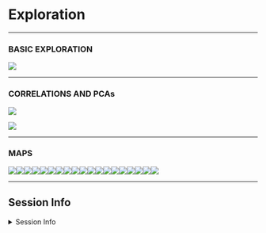 Exploration
================

------------------------------------------------------------------------

### BASIC EXPLORATION

![](exploration_files/figure-gfm/jitters-1.png)<!-- -->

------------------------------------------------------------------------

### CORRELATIONS AND PCAs

![](exploration_files/figure-gfm/pca-1.png)<!-- -->

![](exploration_files/figure-gfm/corr_plot-1.png)<!-- -->

------------------------------------------------------------------------

### MAPS

![](exploration_files/figure-gfm/maps-1.png)<!-- -->![](exploration_files/figure-gfm/maps-2.png)<!-- -->![](exploration_files/figure-gfm/maps-3.png)<!-- -->![](exploration_files/figure-gfm/maps-4.png)<!-- -->![](exploration_files/figure-gfm/maps-5.png)<!-- -->![](exploration_files/figure-gfm/maps-6.png)<!-- -->![](exploration_files/figure-gfm/maps-7.png)<!-- -->![](exploration_files/figure-gfm/maps-8.png)<!-- -->![](exploration_files/figure-gfm/maps-9.png)<!-- -->![](exploration_files/figure-gfm/maps-10.png)<!-- -->![](exploration_files/figure-gfm/maps-11.png)<!-- -->![](exploration_files/figure-gfm/maps-12.png)<!-- -->![](exploration_files/figure-gfm/maps-13.png)<!-- -->![](exploration_files/figure-gfm/maps-14.png)<!-- -->![](exploration_files/figure-gfm/maps-15.png)<!-- -->![](exploration_files/figure-gfm/maps-16.png)<!-- -->![](exploration_files/figure-gfm/maps-17.png)<!-- -->![](exploration_files/figure-gfm/maps-18.png)<!-- -->![](exploration_files/figure-gfm/maps-19.png)<!-- -->

------------------------------------------------------------------------

## Session Info

<details>
<summary>
Session Info
</summary>

Date run: 2023-10-12

    ## R version 4.2.1 (2022-06-23)
    ## Platform: x86_64-apple-darwin17.0 (64-bit)
    ## Running under: macOS Big Sur ... 10.16
    ## 
    ## Matrix products: default
    ## BLAS:   /Library/Frameworks/R.framework/Versions/4.2/Resources/lib/libRblas.0.dylib
    ## LAPACK: /Library/Frameworks/R.framework/Versions/4.2/Resources/lib/libRlapack.dylib
    ## 
    ## locale:
    ## [1] en_US.UTF-8/en_US.UTF-8/en_US.UTF-8/C/en_US.UTF-8/en_US.UTF-8
    ## 
    ## attached base packages:
    ## [1] stats     graphics  grDevices utils     datasets  methods   base     
    ## 
    ## other attached packages:
    ##  [1] ggbiplot_0.55   ggthemes_4.2.4  sf_1.0-8        maptools_1.1-4 
    ##  [5] sp_1.5-0        lubridate_1.9.2 forcats_1.0.0   stringr_1.5.0  
    ##  [9] dplyr_1.1.0     purrr_1.0.1     readr_2.1.4     tidyr_1.3.0    
    ## [13] tibble_3.1.8    ggplot2_3.4.3   tidyverse_2.0.0
    ## 
    ## loaded via a namespace (and not attached):
    ##  [1] Rcpp_1.0.11        lattice_0.20-45    class_7.3-20       digest_0.6.29     
    ##  [5] utf8_1.2.2         R6_2.5.1           cellranger_1.1.0   plyr_1.8.7        
    ##  [9] ggcorrplot_0.1.4   evaluate_0.16      e1071_1.7-11       highr_0.9         
    ## [13] pillar_1.8.1       soilpalettes_0.1.0 rlang_1.1.1        readxl_1.4.2      
    ## [17] rstudioapi_0.14    rmarkdown_2.21     labeling_0.4.2     foreign_0.8-82    
    ## [21] munsell_0.5.0      proxy_0.4-27       compiler_4.2.1     xfun_0.37         
    ## [25] pkgconfig_2.0.3    htmltools_0.5.3    tidyselect_1.2.0   fansi_1.0.3       
    ## [29] tzdb_0.3.0         withr_2.5.0        wk_0.6.0           grid_4.2.1        
    ## [33] gtable_0.3.0       lifecycle_1.0.3    DBI_1.1.3          magrittr_2.0.3    
    ## [37] units_0.8-0        scales_1.2.1       KernSmooth_2.23-20 cli_3.6.0         
    ## [41] stringi_1.7.8      farver_2.1.1       reshape2_1.4.4     ellipsis_0.3.2    
    ## [45] generics_0.1.3     vctrs_0.5.2        s2_1.1.0           tools_4.2.1       
    ## [49] glue_1.6.2         hms_1.1.2          fastmap_1.1.0      yaml_2.3.5        
    ## [53] timechange_0.2.0   colorspace_2.0-3   classInt_0.4-7     knitr_1.42

</details>
